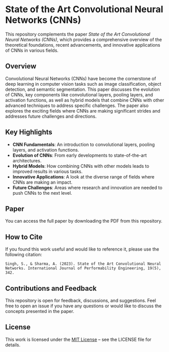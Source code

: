 # State of the Art Convolutional Neural Networks (CNNs)

This repository complements the paper *State of the Art Convolutional Neural Networks (CNNs)*, which provides a comprehensive overview of the theoretical foundations, recent advancements, and innovative applications of CNNs in various fields.

## Overview

Convolutional Neural Networks (CNNs) have become the cornerstone of deep learning in computer vision tasks such as image classification, object detection, and semantic segmentation. This paper discusses the evolution of CNNs, key components like convolutional layers, pooling layers, and activation functions, as well as hybrid models that combine CNNs with other advanced techniques to address specific challenges. The paper also explores the exciting fields where CNNs are making significant strides and addresses future challenges and directions.

## Key Highlights

- **CNN Fundamentals**: An introduction to convolutional layers, pooling layers, and activation functions.
- **Evolution of CNNs**: From early developments to state-of-the-art architectures.
- **Hybrid Models**: How combining CNNs with other models leads to improved results in various tasks.
- **Innovative Applications**: A look at the diverse range of fields where CNNs are making an impact.
- **Future Challenges**: Areas where research and innovation are needed to push CNNs to the next level.

## Paper

You can access the full paper by downloading the PDF from this repository.

## How to Cite

If you found this work useful and would like to reference it, please use the following citation:

```
Singh, S., & Sharma, A. (2023). State of the Art Convolutional Neural Networks. International Journal of Performability Engineering, 19(5), 342.
```

## Contributions and Feedback

This repository is open for feedback, discussions, and suggestions. Feel free to open an issue if you have any questions or would like to discuss the concepts presented in the paper. 

## License

This work is licensed under the [MIT License](LICENSE) – see the LICENSE file for details.
